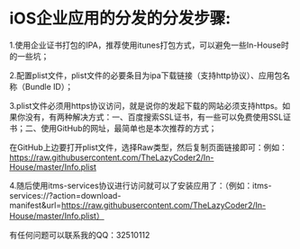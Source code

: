 # iOS企业应用的分发的分发步骤:

1.使用企业证书打包的IPA，推荐使用itunes打包方式，可以避免一些In-House时的一些坑；

2.配置plist文件，plist文件的必要条目为ipa下载链接（支持http协议）、应用包名称（Bundle ID）；

3.plist文件必须用https协议访问，就是说你的发起下载的网站必须支持https。如果你没有，有两种解决方式：一、百度搜索SSL证书，有一些可以免费使用SSL证书；二、使用GitHub的网址，最简单也是本次推荐的方式；

在GitHub上边要打开plist文件，选择Raw类型，然后复制页面链接即可：例如：https://raw.githubusercontent.com/TheLazyCoder2/In-House/master/Info.plist

4.随后使用itms-services协议进行访问就可以了安装应用了：（例如：itms-services://?action=download-manifest&url=https://raw.githubusercontent.com/TheLazyCoder2/In-House/master/Info.plist）


有任何问题可以联系我的QQ：32510112
